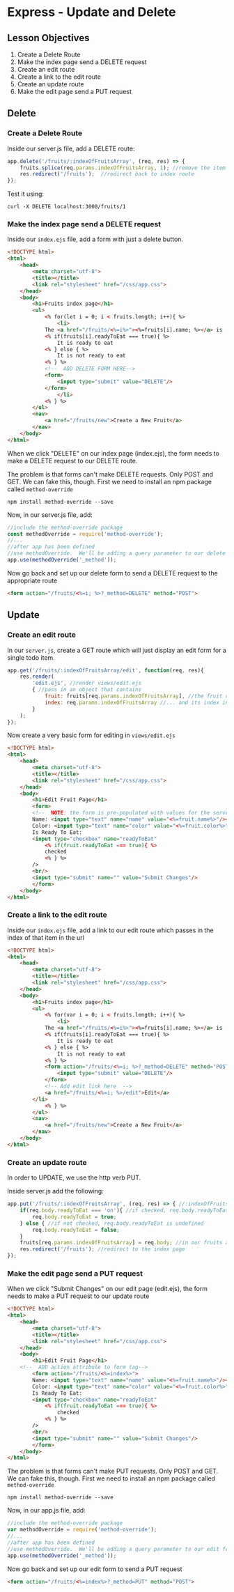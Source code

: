 # Express - Update and Delete

## Lesson Objectives

1. Create a Delete Route
1. Make the index page send a DELETE request
1. Create an edit route
1. Create a link to the edit route
1. Create an update route
1. Make the edit page send a PUT request

## Delete

### Create a Delete Route

Inside our server.js file, add a DELETE route:

```javascript
app.delete('/fruits/:indexOfFruitsArray', (req, res) => {
	fruits.splice(req.params.indexOfFruitsArray, 1); //remove the item from the array
	res.redirect('/fruits');  //redirect back to index route
});
```

Test it using:

```
curl -X DELETE localhost:3000/fruits/1
```

### Make the index page send a DELETE request

Inside our `index.ejs` file, add a form with just a delete button.

```html
<!DOCTYPE html>
<html>
    <head>
        <meta charset="utf-8">
        <title></title>
        <link rel="stylesheet" href="/css/app.css">
    </head>
    <body>
        <h1>Fruits index page</h1>
        <ul>
            <% for(let i = 0; i < fruits.length; i++){ %>
                <li>
			The <a href="/fruits/<%=i%>"><%=fruits[i].name; %></a> is  <%=fruits[i].color; %>.
			<% if(fruits[i].readyToEat === true){ %>
				It is ready to eat
			<% } else { %>
				It is not ready to eat
			<% } %>
			<!--  ADD DELETE FORM HERE-->
			<form>
				<input type="submit" value="DELETE"/>
			</form>
                </li>
            <% } %>
        </ul>
        <nav>
            <a href="/fruits/new">Create a New Fruit</a>
        </nav>
    </body>
</html>
```

When we click "DELETE" on our index page (index.ejs), the form needs to make a DELETE request to our DELETE route.

The problem is that forms can't make DELETE requests.  Only POST and GET.  We can fake this, though.  First we need to install an npm package called `method-override`

```
npm install method-override --save
```

Now, in our server.js file, add:

```javascript
//include the method-override package
const methodOverride = require('method-override');
//...
//after app has been defined
//use methodOverride.  We'll be adding a query parameter to our delete form named _method
app.use(methodOverride('_method'));
```

Now go back and set up our delete form to send a DELETE request to the appropriate route

```html
<form action="/fruits/<%=i; %>?_method=DELETE" method="POST">
```

## Update

### Create an edit route

In our `server.js`, create a GET route which will just display an edit form for a single todo item.

```javascript
app.get('/fruits/:indexOfFruitsArray/edit', function(req, res){
	res.render(
		'edit.ejs', //render views/edit.ejs
		{ //pass in an object that contains
			fruit: fruits[req.params.indexOfFruitsArray], //the fruit object
			index: req.params.indexOfFruitsArray //... and its index in the array
		}
	);
});
```

Now create a very basic form for editing in `views/edit.ejs`

```html
<!DOCTYPE html>
<html>
    <head>
        <meta charset="utf-8">
        <title></title>
        <link rel="stylesheet" href="/css/app.css">
    </head>
    <body>
        <h1>Edit Fruit Page</h1>
        <form>
		<!--  NOTE: the form is pre-populated with values for the server-->
		Name: <input type="text" name="name" value="<%=fruit.name%>"/><br/>
		Color: <input type="text" name="color" value="<%=fruit.color%>"/><br/>
		Is Ready To Eat:
		<input type="checkbox" name="readyToEat"
		    <% if(fruit.readyToEat === true){ %>
			checked
		    <% } %>
		/>
		<br/>
		<input type="submit" name="" value="Submit Changes"/>
        </form>
    </body>
</html>
```

### Create a link to the edit route

Inside our `index.ejs` file, add a link to our edit route which passes in the index of that item in the url

```html
<!DOCTYPE html>
<html>
    <head>
        <meta charset="utf-8">
        <title></title>
        <link rel="stylesheet" href="/css/app.css">
    </head>
    <body>
        <h1>Fruits index page</h1>
        <ul>
            <% for(var i = 0; i < fruits.length; i++){ %>
                <li>
			The <a href="/fruits/<%=i%>"><%=fruits[i].name; %></a> is  <%=fruits[i].color; %>.
			<% if(fruits[i].readyToEat === true){ %>
				It is ready to eat
			<% } else { %>
				It is not ready to eat
			<% } %>
			<form action="/fruits/<%=i; %>?_method=DELETE" method="POST">
				<input type="submit" value="DELETE"/>
			</form>
			<!-- Add edit link here  -->
			<a href="/fruits/<%=i; %>/edit">Edit</a>
		</li>
            <% } %>
        </ul>
        <nav>
            <a href="/fruits/new">Create a New Fruit</a>
        </nav>
    </body>
</html>
```

### Create an update route

In order to UPDATE, we use the http verb PUT.

Inside server.js add the following:

```javascript
app.put('/fruits/:indexOfFruitsArray', (req, res) => { //:indexOfFruitsArray is the index of our fruits array that we want to change
    if(req.body.readyToEat === 'on'){ //if checked, req.body.readyToEat is set to 'on'
        req.body.readyToEat = true;
    } else { //if not checked, req.body.readyToEat is undefined
        req.body.readyToEat = false;
    }
	fruits[req.params.indexOfFruitsArray] = req.body; //in our fruits array, find the index that is specified in the url (:indexOfFruitsArray).  Set that element to the value of req.body (the input data)
	res.redirect('/fruits'); //redirect to the index page
});
```

### Make the edit page send a PUT request

When we click "Submit Changes" on our edit page (edit.ejs), the form needs to make a PUT request to our update route

```html
<!DOCTYPE html>
<html>
    <head>
        <meta charset="utf-8">
        <title></title>
        <link rel="stylesheet" href="/css/app.css">
    </head>
    <body>
        <h1>Edit Fruit Page</h1>
	<!--  ADD action attribute to form tag-->
        <form action="/fruits/<%=index%>">
		Name: <input type="text" name="name" value="<%=fruit.name%>"/><br/>
		Color: <input type="text" name="color" value="<%=fruit.color%>"/><br/>
		Is Ready To Eat:
		<input type="checkbox" name="readyToEat"
			<% if(fruit.readyToEat === true){ %>
				checked
			<% } %>
		/>
		<br/>
		<input type="submit" name="" value="Submit Changes"/>
        </form>
    </body>
</html>
```

The problem is that forms can't make PUT requests.  Only POST and GET.  We can fake this, though.  First we need to install an npm package called `method-override`

```
npm install method-override --save
```

Now, in our app.js file, add:

```javascript
//include the method-override package
var methodOverride = require('method-override');
//...
//after app has been defined
//use methodOverride.  We'll be adding a query parameter to our edit form named _method
app.use(methodOverride('_method'));
```

Now go back and set up our edit form to send a PUT request

```html
<form action="/fruits/<%=index%>?_method=PUT" method="POST">
```